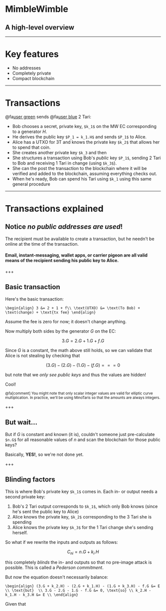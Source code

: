 # MimbleWimble
## A high-level overview

---
# Key features

* No addresses
* Completely private
* Compact blockchain

---

# Transactions
@fa[user green](Alice) sends @fa[user blue](Bob) 2 Tari:

* Bob chooses a secret, private key, `$k_1$` on the MW EC corresponding to a generator _H_.
* He derives the public key `$P_1 = k_1.H$` and sends `$P_1$` to Alice.
* Alice has a UTXO for 3T and knows the private key `$k_2$` that allows her to spend that coin.
* She creates another private key `$k_3` and then
* She structures a transaction using Bob's _public_ key `$P_1$`, sending 2 Tari to Bob and receiving 1 Tari in change (using `$k_3$`).
* She can the post the transaction to the blockchain where it will be verified and added to the blockchain, assuming everything checks out.
* When he's ready, Bob can spend his Tari using `$k_1` using this same general procedure

---

# Transactions explained

## Notice _no public addresses are used_!

The recipient must be available to create a transaction, but he needn't be online at the time of the transaction.

#### Email, instant-messaging, wallet apps, or carrier pigeon are all valid means of the recipient sending his public key to Alice.

+++

## Basic transaction

Here's the basic transaction:

`\begin{align}
  3 &= 2 + 1 + f\\
  \text(UTXO) &= \text(To Bob) + \text(change) + \text{tx fee}
  \end{align}
`

Assume the fee is zero for now; it doesn't change anything.

Now multiply both sides by the generator _G_ on the EC:

$$ 3.G = 2.G + 1.G + f.G $$

Since _G_ is a constant, the math above still holds, so we can validate that Alice is not
stealing by checking that

$$(3.G) - (2.G) - (1.G) - (f.G) === 0$$

but note that we _only see public keys_ and thus the values are hidden!

Cool!

<small>@fa[comment] You might note that only scalar integer values are valid for
elliptic curve multiplication. In practice, we'll be using MinoTaris so that the
amounts are always integers.</small>

+++

## But wait...

But if _G_ is constant and known (it is), couldn't someone just pre-calculate `$n.G$`
for all reasonable values of _n_ and scan the blockchain for those public keys?

Basically, **YES!**, so we're not done yet.

+++

## Blinding factors

This is where Bob's private key `$k_1$` comes in. Each in- or output needs a second private key:

1. Bob's 2 Tari output corresponds to `$k_1$`, which only Bob knows (since he's sent the public key to Alice)
1. Alice knows the private key, `$k_2$` corresponding to the 3 Tari she is spending
1. Alice knows the private key `$k_3$` for the 1 Tari change she's sending herself.

So what if we rewrite the inputs and outputs as follows:

$$ C_{ni} = n.G + k_i.H $$

this completely _blinds_ the in- and outputs so that no pre-image attack is possible.
This is called a _Pederson commitment_.

But now the equation doesn't necessarily balance:


`\begin{align}
  (3.G + k_2.H) - (2.G + k_1.H) - (1.G + k_3.H) - f.G &= E \\
  \text{but}  \\
  3.G - 2.G - 1.G - f.G &= 0, \text{so} \\
  k_2.H - k_1.H - k_3.H &= E \\
\end{align}`

Given that
